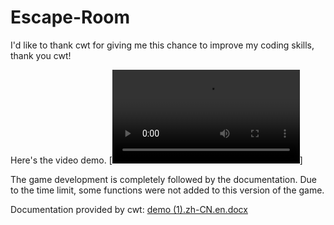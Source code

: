 # Escape-Room
I'd like to thank cwt for giving me this chance to improve my coding skills, thank you cwt!


Here's the video demo.
[![Watch the video](https://user-images.githubusercontent.com/78251233/214396065-0647308a-3e55-4a81-be71-b7c7b7dc1503.mp4)]



The game development is completely followed by the documentation. Due to the time limit, some functions were not added to this version of the game.

Documentation provided by cwt:
[demo (1).zh-CN.en.docx](https://github.com/QQQ256/Escape-Room/files/10493492/demo.1.zh-CN.en.docx)
